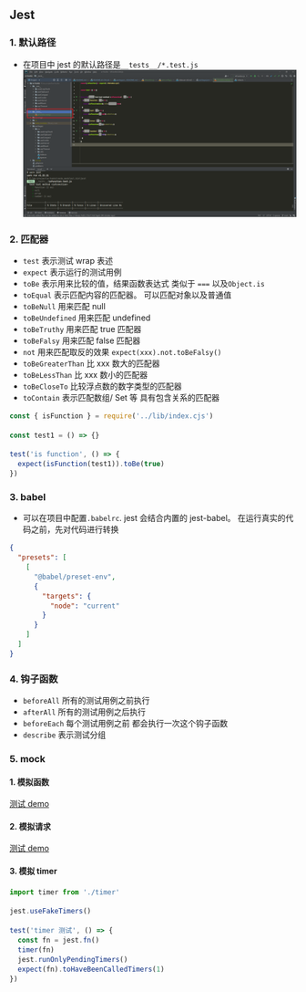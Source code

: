 ## Jest

### 1. 默认路径

- 在项目中 jest 的默认路径是`__tests__/*.test.js`
  ![测试用例](../images/1.png)

### 2. 匹配器

- `test` 表示测试 wrap 表述
- `expect` 表示运行的测试用例
- `toBe` 表示用来比较的值，结果函数表达式 类似于 `===` 以及`Object.is`
- `toEqual` 表示匹配内容的匹配器。 可以匹配对象以及普通值
- `toBeNull` 用来匹配 null
- `toBeUndefined` 用来匹配 undefined
- `toBeTruthy` 用来匹配 true 匹配器
- `toBeFalsy` 用来匹配 false 匹配器
- `not` 用来匹配取反的效果 `expect(xxx).not.toBeFalsy()`
- `toBeGreaterThan` 比 xxx 数大的匹配器
- `toBeLessThan` 比 xxx 数小的匹配器
- `toBeCloseTo` 比较浮点数的数字类型的匹配器
- `toContain` 表示匹配数组/ Set 等 具有包含关系的匹配器

```javascript
const { isFunction } = require('../lib/index.cjs')

const test1 = () => {}

test('is function', () => {
  expect(isFunction(test1)).toBe(true)
})
```

### 3. babel

- 可以在项目中配置`.babelrc`. jest 会结合内置的 jest-babel。 在运行真实的代码之前，先对代码进行转换

```json
{
  "presets": [
    [
      "@babel/preset-env",
      {
        "targets": {
          "node": "current"
        }
      }
    ]
  ]
}
```

### 4. 钩子函数

- `beforeAll` 所有的测试用例之前执行
- `afterAll` 所有的测试用例之后执行
- `beforeEach` 每个测试用例之前 都会执行一次这个钩子函数
- `describe` 表示测试分组

### 5. mock

#### 1. 模拟函数

[测试 demo](https://github.com/a572251465/jest-case-demo/blob/main/__tests__/fnCall.test.js)

#### 2. 模拟请求

[测试 demo](https://github.com/a572251465/jest-case-demo/blob/main/__tests__/req.test.js)

#### 3. 模拟 timer

```javascript
import timer from './timer'

jest.useFakeTimers()

test('timer 测试', () => {
  const fn = jest.fn()
  timer(fn)
  jest.runOnlyPendingTimers()
  expect(fn).toHaveBeenCalledTimers(1)
})
```
